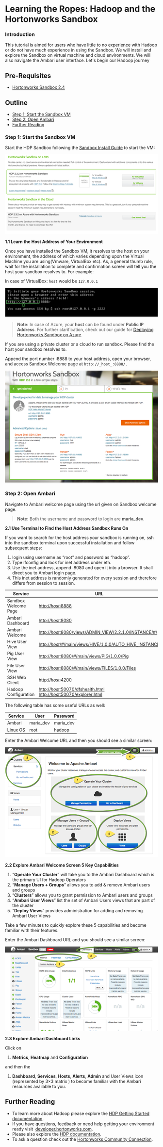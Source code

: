 # Learning the Ropes: Hadoop and the Hortonworks Sandbox

### Introduction

This tutorial is aimed for users who have little to no experience with Hadoop or do not have much experience in using the Sandbox. 
We will install and explore the Sandbox on virtual machine and cloud environments. We will also navigate the Ambari user interface.
Let's begin our Hadoop journey

## Pre-Requisites
- [Hortonworks Sandbox 2.4](http://hortonworks.com/products/hortonworks-sandbox/#install)

## Outline
- [Step 1: Start the Sandbox VM](#start-sandbox-vm)
- [Step 2: Open Ambari](#open-ambari)
- [Further Reading](#further-reading)

### Step 1: Start the Sandbox VM <a id="start-sandbox-vm"></a>

Start the HDP Sandbox following the [Sandbox Install Guide](http://hortonworks.com/products/hortonworks-sandbox/#install) to start the VM:

![Lab0_1](/assets/hello-hdp/download_install_sandbox.png)

**1.1 Learn the Host Address of Your Environment**

Once you have installed the Sandbox VM, it resolves to the host on your environment, the address of which varies depending upon the Virtual Machine you are using(Vmware, VirtualBox etc). As, a general thumb rule, wait for the installation to complete and confirmation screen will tell you the host your sandbox resolves to. For example:

In case of VirtualBox: `host` would be `127.0.0.1`

![Lab0_2](/assets/hello-hdp/Lab0_2.png)

> **Note:** In case of Azure, your **host** can be found under **Public IP Address**. For further clarification, check out our guide for [Deploying Hortonworks Sandbox on Azure](http://hortonworks.com/hadoop-tutorial/deploying-hortonworks-sandbox-on-microsoft-azure/).

If you are using a private cluster or a cloud to run sandbox. Please find the host your sandbox resolves to.

Append the port number :8888 to your host address, open your browser, and access Sandbox Welcome page at `http://_host_:8888/.`

![Screen Shot 2015-07-20 at 6.11.32 PM](/assets/hello-hdp/Screen-Shot-2015-07-20-at-6.11.32-PM.png)

### Step 2: Open Ambari <a id="open-ambari"></a>

Navigate to Ambari welcome page using the url given on Sandbox welcome page.

> **Note:** Both the username and password to login are **maria_dev**.

**2.1 Use Terminal to Find the Host Address Sandbox Runs On**

If you want to search for the host address your sandbox is running on, ssh into the sandbox terminal upon successful installation and follow subsequent steps:

1.  login using username as “root” and password as “hadoop”.
2.  Type ifconfig and look for inet address under eth.
3.  Use the inet address, append :8080 and open it into a browser. It shall direct you to Ambari login page.
4.  This inet address is randomly generated for every session and therefore differs from session to session.


| Service | URL | 
|---------|-----|
| Sandbox Welcome Page | [http://_host_:8888]()|
| Ambari Dashboard | [http://_host_:8080]()|
| Ambari Welcome | [http://_host_:8080/views/ADMIN_VIEW/2.2.1.0/INSTANCE/#/]()|
| Hive User View | [http://_host_/#/main/views/HIVE/1.0.0/AUTO_HIVE_INSTANCE]()|
| Pig User View | [http://_host_:8080/#/main/views/PIG/1.0.0/Pig]()|
| File User View | [http://_host_:8080/#/main/views/FILES/1.0.0/Files]()|
| SSH Web Client | [http://_host_:4200]()|
| Hadoop Configuration | [http://_host_:50070/dfshealth.html]()   [http://_host_:50070/explorer.html]() |


The following table has some useful URLs as well:


| Service | User | Password |
|---------|------|----------|
| Ambari | maria_dev | maria_dev |
| Linux OS | root | hadoop |


Enter the Ambari Welcome URL and then you should see a similar screen:

![Lab0_3](/assets/hello-hdp/Lab0_3.png)

**2.2 Explore Ambari Welcome Screen 5 Key Capabilities**

1.  “**Operate Your Cluster**” will take you to the Ambari Dashboard which is the primary UI for Hadoop Operators
2.  “**Manage Users + Groups**” allows you to add & remove Ambari users and groups
3.  “**Clusters**” allows you to grant permission to Ambari users and groups
4.  “**Ambari User Views**” list the set of Ambari Users views that are part of the cluster
5.  “**Deploy Views**” provides administration for adding and removing Ambari User Views

Take a few minutes to quickly explore these 5 capabilities and become familiar with their features.

Enter the Ambari Dashboard URL and you should see a similar screen:

![Lab0_4](/assets/hello-hdp/Lab0_4.png)

**2.3 Explore Ambari Dashboard Links**

Click on

1.  **Metrics**, **Heatmap** and **Configuration**

and then the

1.  **Dashboard**, **Services**, **Hosts**, **Alerts**, **Admin** and User Views icon (represented by 3×3 matrix ) to become familiar with the Ambari resources available to you.

## Further Reading <a id="further-reading"></a>

- To learn more about Hadoop please explore the [HDP Getting Started documentation](http://docs.hortonworks.com/HDPDocuments/HDP2/HDP-2.2.4/bk_getting-started-guide/content/ch_about-hortonworks-data-platform.html).  
- If you have questions, feedback or need help getting your environment ready visit  [developer.hortonworks.com](http://hortonworks.com/developer/).
- Please also explore the [HDP documentation](http://docs.hortonworks.com/).
- To ask a question check out the [Hortonworks Community Connection](http://hortonworks.com/community/forums/).
